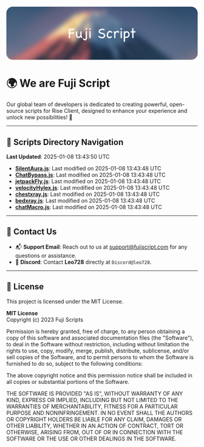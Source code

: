 ![Banner](.github/b.webp)

# 🌍 **We are Fuji Script**

Our global team of developers is dedicated to creating powerful, open-source scripts for Rise Client, designed to enhance your experience and unlock new possibilities! 🌟

---
<!-- SCRIPTS_NAVIGATION_START -->
## 📂 **Scripts Directory Navigation**

**Last Updated**: 2025-01-08 13:43:50 UTC

- **[SilentAura.js](scripts/SilentAura.js)**: Last modified on 2025-01-08 13:43:48 UTC
- **[ChatBypass.js](scripts/ChatBypass.js)**: Last modified on 2025-01-08 13:43:48 UTC
- **[jetpackFly.js](scripts/jetpackFly.js)**: Last modified on 2025-01-08 13:43:48 UTC
- **[velocityHylex.js](scripts/velocityHylex.js)**: Last modified on 2025-01-08 13:43:48 UTC
- **[chestxray.js](scripts/chestxray.js)**: Last modified on 2025-01-08 13:43:48 UTC
- **[bedxray.js](scripts/bedxray.js)**: Last modified on 2025-01-08 13:43:48 UTC
- **[chatMacro.js](scripts/chatMacro.js)**: Last modified on 2025-01-08 13:43:48 UTC

<!-- SCRIPTS_NAVIGATION_END -->

---

## 💬 **Contact Us**  
- 📬 **Support Email**: Reach out to us at [support@fujiscript.com](mailto:support@fujiscript.com) for any questions or assistance.  
- 💬 **Discord**: Contact **Leo728** directly at `Discord@leo728`.

---

## 📜 **License**

This project is licensed under the MIT License.  

**MIT License**  
Copyright (c) 2023 Fuji Scripts  

Permission is hereby granted, free of charge, to any person obtaining a copy of this software and associated documentation files (the "Software"), to deal in the Software without restriction, including without limitation the rights to use, copy, modify, merge, publish, distribute, sublicense, and/or sell copies of the Software, and to permit persons to whom the Software is furnished to do so, subject to the following conditions:  

The above copyright notice and this permission notice shall be included in all copies or substantial portions of the Software.  

THE SOFTWARE IS PROVIDED "AS IS", WITHOUT WARRANTY OF ANY KIND, EXPRESS OR IMPLIED, INCLUDING BUT NOT LIMITED TO THE WARRANTIES OF MERCHANTABILITY, FITNESS FOR A PARTICULAR PURPOSE AND NONINFRINGEMENT. IN NO EVENT SHALL THE AUTHORS OR COPYRIGHT HOLDERS BE LIABLE FOR ANY CLAIM, DAMAGES OR OTHER LIABILITY, WHETHER IN AN ACTION OF CONTRACT, TORT OR OTHERWISE, ARISING FROM, OUT OF OR IN CONNECTION WITH THE SOFTWARE OR THE USE OR OTHER DEALINGS IN THE SOFTWARE.  
